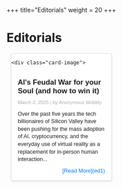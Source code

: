 +++
title="Editorials"
weight = 20
+++

# Editorials
<style>
  .card-container {
    display: flex;
    flex-wrap: wrap;
    justify-content: center;
  }
  .card {
    border: 1px solid #ddd;
    border-radius: 4px;
    overflow: hidden;
    background: #fff;
    box-shadow: 0 2px 4px rgba(0,0,0,0.1);
    margin: 10px;
    font-family: Arial, sans-serif;
    text-decoration: none;
    color: inherit;
    width: 100%;
    max-width: 300px;
  }
  .card a {
    display: block;
    text-decoration: none;
    color: inherit;
  }
  .card-image img {
    width: 100%;
    display: block;
  }
  .card-body {
    padding: 15px;
  }
  .card-category {
    font-size: 0.85em;
    color: #888;
    margin-bottom: 5px;
  }
  .card-title {
    font-size: 1.2em;
    margin: 0 0 10px;
  }
  .card-meta {
    font-size: 0.8em;
    color: #aaa;
    margin-bottom: 10px;
  }
  .card-summary {
    font-size: 0.9em;
    line-height: 1.4;
    margin-bottom: 10px;
  }
  .card-readmore {
    font-size: 0.9em;
    color: #007BFF;
    text-align: right;
  }

  /* Desktop: Two cards per row */
  @media (min-width: 768px) {
    .card {
      width: calc(50% - 20px);
      max-width: none;
    }
  }
</style>

<div class="card">
 <a [word](ed1) target="_blank">
  
    <div class="card-image">
</form>
    <div class="card-image">
    </div>
    <div class="card-body">
      <h2 class="card-title">AI's Feudal War for your Soul (and how to win it)</h2>
      <div class="card-meta">
        <span class="card-date">March 2, 2025</span> | <span class="card-author">by Anonymous Wobbly</span>
      </div>
      <p class="card-summary">
        Over the past five years the tech billionaires of Silicon Valley have been pushing for the mass adoption of AI, cryptocurrency, and the everyday use of virtual reality as a replacement for in-person human interaction...
      </p>
      <div class="card-readmore">[Read More](ed1)</div>
    </div>
  </a>
</div>






